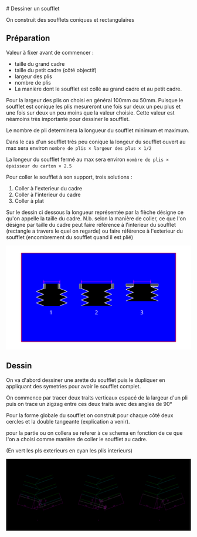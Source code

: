 # Dessiner un soufflet

On construit des soufflets coniques et rectangulaires


## Préparation

Valeur à fixer avant de commencer :

- taille du grand cadre
- taille du petit cadre (côté objectif)
- largeur des plis
- nombre de plis
- La manière dont le soufflet est collé au grand cadre et au petit cadre.

Pour la largeur des plis on choisi en général 100mm ou 50mm. Puisque le soufflet est conique les plis mesureront une fois sur deux un peu plus et une fois sur deux un peu moins que la valeur choisie. Cette valeur est néamoins très importante pour dessiner le soufflet.

Le nombre de pli determinera la longueur du soufflet minimum et maximum.

Dans le cas d'un soufflet très peu conique la longeur du soufflet ouvert au max sera environ `nombre de plis × largeur des plus × 1/2`

La longeur du soufflet fermé au max sera environ `nombre de plis × épaisseur du carton × 2.5`

Pour coller le soufflet à son support, trois solutions :

1. Coller à l'exterieur du cadre
2. Coller à l'interieur du cadre
3. Coller à plat

Sur le dessin ci dessous la longueur représentée par la flèche désigne ce qu'on appelle la taille du cadre. N.b. selon la manière de coller, ce que l'on désigne par taille du cadre peut faire référence à l'interieur du soufflet (rectangle a travers le quel on regarde) ou faire référence à l'exterieur du soufflet (encombrement du soufflet quand il est plié)

![schema collage soufflet](plans/collage-soufflet.svg)

## Dessin

On va d'abord dessiner une arette du soufflet puis le dupliquer en appliquant des symetries pour avoir le soufflet complet.

On commence par tracer deux traits verticaux espacé de la largeur d'un pli puis on trace un zigzag entre ces deux traits avec des angles de 90°

Pour la forme globale du soufflet on construit pour chaque côté deux cercles et la double tangeante (explication a venir).

pour la partie ou on collera se referer à ce schema en fonction de ce que l'on a choisi comme manière de coller le soufflet au cadre.

(En vert les pls exterieurs en cyan les plis interieurs)

![schema collage soufflet](plans/collage-soufflet-patrons.png)
